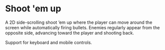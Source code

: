 # Shoot 'em up

A 2D side-scrolling shoot ’em up where the player can move around the screen while automatically firing bullets. Enemies regularly appear from the opposite side, advancing toward the player and shooting back.

Support for keyboard and mobile controls.

